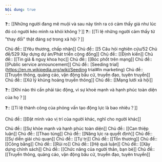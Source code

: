 ```yaml
---
Nội dung: true
---
```


❓:: [[Những người đang mê muội và sau này tỉnh ra có cảm thấy giá như lúc đó có người kéo mình ra khỏi không？]] 
❓:: [[Tỉ lệ những người cảm thấy từ "thay đổi" thật đáng sợ trong xã hội？]] 

Chủ đề:: [[Yêu thương, chấp nhận]]
Chủ đề:: [[5 Câu hỏi nghiên cứu/52 Chủ đề/529 Xây dựng dự án/Phát triển cộng đồng]] 
Chủ đề:: [[Định kiến]]
Chủ đề:: [[Tin giả & nguỵ khoa học]]
Chủ đề:: [[Bóc phốt trên mạng]] 
Chủ đề:: [[Public service announcement]] 
Chủ đề:: [Seeding trial](https://en.m.wikipedia.org/wiki/Seeding trial#In marketing)
Chủ đề:: [[Truyền thông, quảng cáo, vận động bầu cử, truyền đạo, tuyên truyền]]
Chủ đề:: [[Xử lý khủng hoảng truyền thông]]
Chủ đề:: [[Mạng lưới xã hội]]

❓:: [[Khi nào thì cần phải tác động, vì sự khoẻ mạnh và hạnh phúc toàn diện của họ？]] 

❓:: [[Tỉ lệ thành công của phỏng vấn tạo động lực là bao nhiêu？]] 

Chủ đề:: [[Đặt mình vào vị trí của người khác, nghĩ cho người khác]]

Chủ đề:: [[Sự khỏe mạnh và hạnh phúc toàn diện]]
Chủ đề:: [[Can thiệp luận]]
Chủ đề:: [[Thao túng]]
Chủ đề:: [[Năng lực ra quyết định]]
Chủ đề:: [[Sự diễn giải chủ quan]]
Chủ đề:: [[Tự trị]]
Chủ đề:: [[Tổn thương]]
Chủ đề:: [[Công bằng]]
Chủ đề:: [[Rủi ro]]
Chủ đề:: [[Hệ quả luận]]
Chủ đề:: [[Xây dựng chính sách]]
Chủ đề:: [[Chức năng của người thân, bạn bè]]
Chủ đề:: [[Truyền thông, quảng cáo, vận động bầu cử, truyền đạo, tuyên truyền]] 


